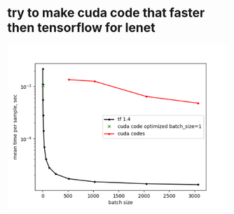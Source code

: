 # try to make cuda code that faster then tensorflow for lenet  

  
![tf vs cuda](/times_semilogy_tf_1_4_vs_cuda_gtx760__2020_03_23.png "tensorflow 1.4 vs cuda on gtx760:")


